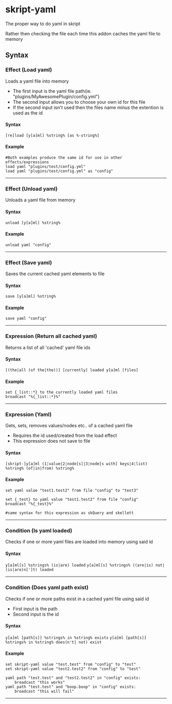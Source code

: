 # skript-yaml
The proper way to do yaml in skript

Rather then checking the file each time this addon caches the yaml file to memory

## Syntax


### Effect (Load yaml)
Loads a yaml file into memory
  - The first input is the yaml file path(ie. "plugins/MyAwesomePlugin/config.yml")
  - The second input allows you to choose your own id for this file
  - If the second input isn't used then the files name minus the extention is used as the id

#### Syntax

`[re]load [y[a]ml] %string% [as %-string%]`

#### Example

```
#Both examples produce the same id for use in other effects/expressions
load yaml "plugins/test/config.yml"
load yaml "plugins/test/config.yml" as "config"
```

---

### Effect (Unload yaml)
Unloads a yaml file from memory

#### Syntax

`unload [y[a]ml] %string%`

#### Example

```
unload yaml "config"
```
---

### Effect (Save yaml)
Saves the current cached yaml elements to file

#### Syntax

`save [y[a]ml] %string%`

#### Example

```
save yaml "config"
```
---

### Expression (Return all cached yaml)
Returns a list of all 'cached' yaml file ids

#### Syntax

`[(the|all (of the|the))] [currently] loaded y[a]ml [files]`

#### Example

```
set {_list::*} to the currently loaded yaml files
broadcast "%{_list::*}%"
```
---

### Expression (Yaml)
Gets, sets, removes values/nodes etc.. of a cached yaml file
  - Requires the id used/created from the load effect
  - This expression does not save to file

#### Syntax

`[skript-]y[a]ml (1¦value|2¦node[s]|3¦node[s with] keys|4¦list) %string% (of|in|from) %string%`

#### Example

```
set yaml value "test1.test2" from file "config" to "test3"

set {_test} to yaml value "test1.test2" from file "config"
broadcast "%{_test}%"

#same syntax for this expression as skQuery and skellett
```
---

### Condition (Is yaml loaded)
Checks if one or more yaml files are loaded into memory using said id

#### Syntax

`y[a]ml[s] %strings% (is|are) loaded`
`y[a]ml[s] %strings% ((are|is) not|(is|are)n[']t) loaded`

---

### Condition (Does yaml path exist)
Checks if one or more paths exist in a cached yaml file using said id
  - First input is the path
  - Second input is the id

#### Syntax

`y[a]ml [path[s]] %strings% in %string% exists`
`y[a]ml [path[s]] %strings% in %string% does(n't| not) exist`

#### Example

```
set skript-yaml value "test.test" from "config" to "test"
set skript-yaml value "test2.test2" from "config" to "test"

yaml path "test.test" and "test2.test2" in "config" exists:
    broadcast "this works"
yaml path "test.test" and "boop.boop" in "config" exists:
    broadcast "this will fail"
```
---
